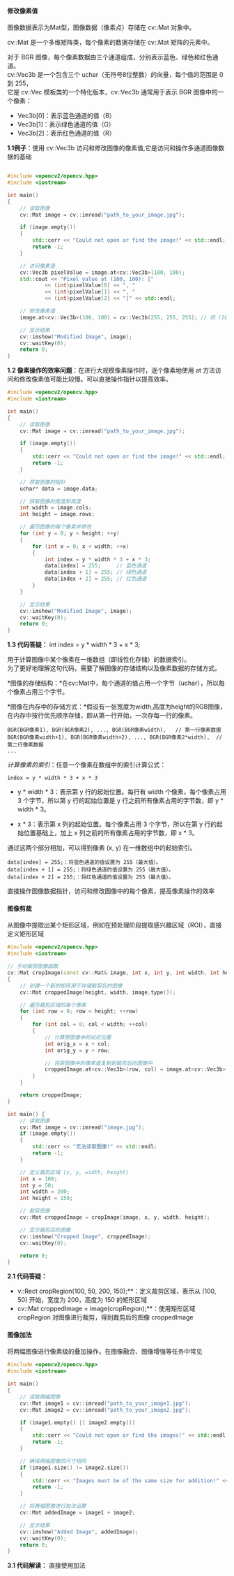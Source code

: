 #### 修改像素值
图像数据表示为Mat型，图像数据（像素点）存储在 cv::Mat 对象中。

cv::Mat 是一个多维矩阵类，每个像素的数据存储在 cv::Mat 矩阵的元素中。

对于 BGR 图像，每个像素数据由三个通道组成，分别表示蓝色、绿色和红色通道。<br>
cv::Vec3b 是一个包含三个 uchar（无符号8位整数）的向量，每个值的范围是 0 到 255，<br>
它是 cv::Vec 模板类的一个特化版本，cv::Vec3b 通常用于表示 BGR 图像中的一个像素：<br>

   * Vec3b[0]：表示蓝色通道的值（B）
   * Vec3b[1]：表示绿色通道的值（G）
   * Vec3b[2]：表示红色通道的值（R）



**1.1例子**：使用 cv::Vec3b 访问和修改图像的像素值,它是访问和操作多通道图像数据的基础

```cpp

#include <opencv2/opencv.hpp>
#include <iostream>

int main() 
{
    // 读取图像
    cv::Mat image = cv::imread("path_to_your_image.jpg");

    if (image.empty()) 
    {
        std::cerr << "Could not open or find the image!" << std::endl;
        return -1;
    }

    // 访问像素值
    cv::Vec3b pixelValue = image.at<cv::Vec3b>(100, 100);
    std::cout << "Pixel value at (100, 100): ["
            << (int)pixelValue[0] << ", "
            << (int)pixelValue[1] << ", "
            << (int)pixelValue[2] << "]" << std::endl;

    // 修改像素值
    image.at<cv::Vec3b>(100, 100) = cv::Vec3b(255, 255, 255); // 将 (100, 100) 位置的像素值改为白色

    // 显示结果
    cv::imshow("Modified Image", image);
    cv::waitKey(0);
    return 0;
}
```


**1.2 像素操作的效率问题**：在进行大规模像素操作时，逐个像素地使用 at 方法访问和修改像素值可能比较慢。可以直接操作指针以提高效率。

```cpp
#include <opencv2/opencv.hpp>
#include <iostream>

int main() 
{
    // 读取图像
    cv::Mat image = cv::imread("path_to_your_image.jpg");

    if (image.empty()) 
    {
        std::cerr << "Could not open or find the image!" << std::endl;
        return -1;
    }

    // 获取图像的指针
    uchar* data = image.data;

    // 获取图像的宽度和高度
    int width = image.cols;
    int height = image.rows;

    // 遍历图像的每个像素并修改
    for (int y = 0; y < height; ++y) 
    {
        for (int x = 0; x < width; ++x) 
        {
            int index = y * width * 3 + x * 3;
            data[index] = 255;     // 蓝色通道
            data[index + 1] = 255; // 绿色通道
            data[index + 2] = 255; // 红色通道
        }
    }

    // 显示结果
    cv::imshow("Modified Image", image);
    cv::waitKey(0);
    return 0;
}
```

**1.3 代码答疑：** int index = y * width * 3 + x * 3;

用于计算图像中某个像素在一维数组（即线性化存储）的数据索引。<br>
为了更好地理解这句代码，需要了解图像的存储结构以及像素数据的存储方式。<br>

*图像的存储结构：*在cv::Mat中，每个通道的值占用一个字节（uchar），所以每个像素占用三个字节。

*图像在内存中的存储方式：*假设有一张宽度为width,高度为height的RGB图像，在内存中按行优先顺序存储，即从第一行开始，一次存每一行的像素。

```
BGR(BGR像素1), BGR(BGR像素2), ..., BGR(BGR像素width),   // 第一行像素数据
BGR(BGR像素width+1), BGR(BGR像素width+2), ..., BGR(BGR像素2*width),  // 第二行像素数据
...
```

*计算像素的索引*：任意一个像素在数组中的索引计算公式：<br>

```
index = y * width * 3 + x * 3
```

*  y * width * 3：表示第 y 行的起始位置。每行有 width 个像素，每个像素占用 3 个字节，所以第 y 行的起始位置是 y 行之前所有像素占用的字节数，即 y * width * 3。

* x * 3：表示第 x 列的起始位置。每个像素占用 3 个字节，所以在第 y 行的起始位置基础上，加上 x 列之前的所有像素占用的字节数，即 x * 3。

通过这两个部分相加，可以得到像素 (x, y) 在一维数组中的起始索引。

```
data[index] = 255;：将蓝色通道的值设置为 255（最大值）。
data[index + 1] = 255;：将绿色通道的值设置为 255（最大值）。
data[index + 2] = 255;：将红色通道的值设置为 255（最大值）。
```

直接操作图像数据指针，访问和修改图像中的每个像素，提高像素操作的效率

#### 图像剪裁

从图像中提取出某个矩形区域，例如在预处理阶段提取感兴趣区域（ROI），直接定义矩形区域

```cpp
#include <opencv2/opencv.hpp>
#include <iostream>

// 手动裁剪图像函数
cv::Mat cropImage(const cv::Mat& image, int x, int y, int width, int height) 
{
    // 创建一个新的矩阵用于存储裁剪后的图像
    cv::Mat croppedImage(height, width, image.type());

    // 遍历裁剪区域的每个像素
    for (int row = 0; row < height; ++row) 
    {
        for (int col = 0; col < width; ++col) 
        {
            // 计算原图像中的对应位置
            int orig_x = x + col;
            int orig_y = y + row;

            // 将原图像中的像素值复制到裁剪后的图像中
            croppedImage.at<cv::Vec3b>(row, col) = image.at<cv::Vec3b>(orig_y, orig_x);
        }
    }

    return croppedImage;
}

int main() {
    // 读取图像
    cv::Mat image = cv::imread("image.jpg");
    if (image.empty()) 
    {
        std::cerr << "无法读取图像!" << std::endl;
        return -1;
    }

    // 定义裁剪区域 (x, y, width, height)
    int x = 100;
    int y = 50;
    int width = 200;
    int height = 150;

    // 裁剪图像
    cv::Mat croppedImage = cropImage(image, x, y, width, height);

    // 显示裁剪后的图像
    cv::imshow("Cropped Image", croppedImage);
    cv::waitKey(0);

    return 0;
}
```

**2.1 代码答疑：**

* v::Rect cropRegion(100, 50, 200, 150);**：定义裁剪区域，表示从 (100, 50) 开始，宽度为 200，高度为 150 的矩形区域
* cv::Mat croppedImage = image(cropRegion);**：使用矩形区域 cropRegion 对图像进行裁剪，得到裁剪后的图像 croppedImage

#### 图像加法

将两幅图像进行像素级的叠加操作。在图像融合、图像增强等任务中常见

```cpp
#include <opencv2/opencv.hpp>
#include <iostream>

int main() 
{
    // 读取两幅图像
    cv::Mat image1 = cv::imread("path_to_your_image1.jpg");
    cv::Mat image2 = cv::imread("path_to_your_image2.jpg");

    if (image1.empty() || image2.empty()) 
    {
        std::cerr << "Could not open or find the images!" << std::endl;
        return -1;
    }

    // 确保两幅图像的尺寸相同
    if (image1.size() != image2.size()) 
    {
        std::cerr << "Images must be of the same size for addition!" << std::endl;
        return -1;
    }

    // 将两幅图像进行加法运算
    cv::Mat addedImage = image1 + image2;

    // 显示结果
    cv::imshow("Added Image", addedImage);
    cv::waitKey(0);
    return 0;
}
```

**3.1 代码解读：** 直接使用加法







